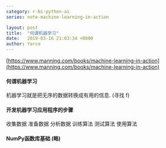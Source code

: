 ```yaml
---
category: r-bi-python-ai
series: note-machine-learning-in-action

layout: post 
title:  "何谓机器学习"
date:   2019-03-16 21:03:34 +0800
author: Yarco
---
```


[https://www.manning.com/books/machine-learning-in-action](https://www.manning.com/books/machine-learning-in-action)

#### 何谓机器学习
机器学习就是把无序的数据转换成有用的信息.  (寻找 f)

#### 开发机器学习应用程序的步骤
收集数据
准备数据
分析数据
训练算法
测试算法
使用算法

#### NumPy函数库基础 (略)
